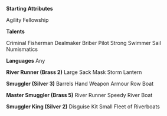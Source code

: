 **Starting Attributes**

Agility
Fellowship

**Talents**

Criminal
Fisherman
Dealmaker
Briber
Pilot
Strong Swimmer
Sail
Numismatics

**Languages**
Any

**River Runner (Brass 2)**
Large Sack
Mask
Storm Lantern

**Smuggler (Silver 3)**
Barrels
Hand Weapon
Armour
Row Boat

**Master Smuggler (Brass 5)**
River Runner
Speedy River Boat

**Smuggler King (Silver 2)**
Disguise Kit
Small Fleet of Riverboats